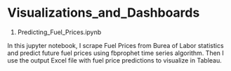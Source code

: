 # Visualizations_and_Dashboards

1) Predicting_Fuel_Prices.ipynb 

In this jupyter notebook, I scrape Fuel Prices from Burea of Labor statistics and predict future fuel prices using fbprophet time series algorithm. 
Then I use the output Excel file with fuel price predictions to visualize in Tableau. 
